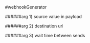 #webhookGenerator

######arg 1) source value in payload

######arg 2) destination url

######arg 3) wait time between sends
